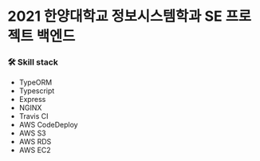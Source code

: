 # 2021 한양대학교 정보시스템학과 SE 프로젝트 백엔드 


### 🛠 Skill stack 
- TypeORM
- Typescript
- Express
- NGINX
- Travis CI
- AWS CodeDeploy
- AWS S3
- AWS RDS
- AWS EC2
